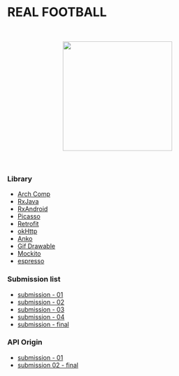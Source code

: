 # REAL FOOTBALL

</br>
<p align="center">
   <img src="https://github.com/aasumitro/dicoding_KADE_final/blob/master/assets/dicoding_final_submission.gif" width="250">
</p>
</br>

### Library

  - [Arch Comp](https://developer.android.com/jetpack/#architecture-components)
  - [RxJava](https://github.com/ReactiveX/Rxjava)
  - [RxAndroid](https://github.com/ReactiveX/RxAndroid)
  - [Picasso](https://github.com/square/picasso)
  - [Retrofit](https://github.com/square/retrofit)
  - [okHttp](https://github.com/square/okhttp)
  - [Anko](https://github.com/Kotlin/anko)
  - [Gif Drawable](https://github.com/koral--/android-gif-drawable)
  - [Mockito](https://github.com/mockito/mockito)
  - [espresso](https://developer.android.com/training/testing/ui-testing/espresso-testing#kotlin)

### Submission list

   - [submission - 01](https://github.com/aasumitro/dicoding_KADE_final/tree/submission01)
   - [submission - 02](https://github.com/aasumitro/dicoding_KADE_final/tree/submission02)
   - [submission - 03](https://github.com/aasumitro/dicoding_KADE_final/tree/submission03)
   - [submission - 04](https://github.com/aasumitro/dicoding_KADE_final/tree/submission04)
   - [submission - final](https://github.com/aasumitro/dicoding_KADE_final/tree/master)
   
### API Origin
   - [submission - 01](https://newsapi.org/)
   - [submission 02 - final](https://thesportsdb.com/)

